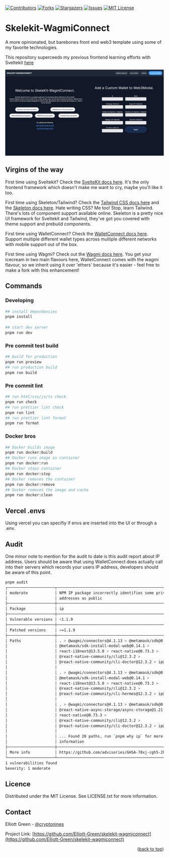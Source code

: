<!-- Improved compatibility of back to top link -->

<a name="readme-top"></a>

[![Contributors][contributors-shield]][contributors-url]
[![Forks][forks-shield]][forks-url]
[![Stargazers][stars-shield]][stars-url]
[![Issues][issues-shield]][issues-url]
[![MIT License][license-shield]][license-url]

# Skelekit-WagmiConnect

A more opinionated, but barebones front end web3 template using some of my favorite technologies.

This repository superceeds my previous frontend learning efforts with Sveltekit [here](https://github.com/Elliott-Green/skelekit-wagmiconnect)

   <img src="./skelekit-wagmiconnect.png" alt="Logo" >

## Virgins of the way

First time using Sveltekit? Check the [SvelteKit docs here](https://kit.svelte.dev/docs/). It's the only frontend framework which doesn't make me want to cry, maybe you'll like it too.

First time using Skeleton/Tailwind? Check the [Tailwind CSS docs here](https://tailwindcss.com/) and the [Skeleton docs here](https://www.skeleton.dev/). Hate writing CSS? Me too! Stop, learn Tailwind. There's lots of component support available online. Skeleton is a pretty nice UI framework for Sveltekit and Tailwind, they've got you covered with theme support and prebuild components.

First time using WalletConnect? Check the [WalletConnect docs here](https://docs.walletconnect.com/web3modal/javascript/actions). Support multiple different wallet types across multiple different networks with mobile support out of the box.

First time using Wagmi? Check out the [Wagmi docs here](https://wagmi.sh/core/api/actions). You get your icecream in two main flavours here, WalletConnect comes with the wagmi flavour, so we inherit using it over 'ethers' because it's easier - feel free to make a fork with this enhancement!

## Commands

### Developing

```bash
## install dependancies
pnpm install

## start dev server
pnpm run dev
```

### Pre commit test build

```bash
## build for production
pnpm run preview
## run production build
pnpm run build
```

### Pre commit lint

```bash
## run html/css/js/ts check
pnpm run check
## run prettier lint check
pnpm run lint
## run prettier lint format
pnpm run format
```

### Docker bros

```bash
## Docker builds image
pnpm run docker:build
## Docker runs image as container
pnpm run docker:run
## Docker stops container
pnpm run docker:stop
## Docker removes the container
pnpm run docker:remove
## Docker removes the image and cache
pnpm run docker:clean
```

## Vercel .envs

Using vercel you can specifiy if envs are inserted into the UI or through a .env.

## Audit

One minor note to mention for the audit to date is this audit report about IP address. Users should be aware that using WalletConnect does actually call into their servers which records your users IP address, developers should be aware of this point.

```bash
pnpm audit
┌─────────────────────┬────────────────────────────────────────────────────────┐
│ moderate            │ NPM IP package incorrectly identifies some private IP  │
│                     │ addresses as public                                    │
├─────────────────────┼────────────────────────────────────────────────────────┤
│ Package             │ ip                                                     │
├─────────────────────┼────────────────────────────────────────────────────────┤
│ Vulnerable versions │ <1.1.9                                                 │
├─────────────────────┼────────────────────────────────────────────────────────┤
│ Patched versions    │ >=1.1.9                                                │
├─────────────────────┼────────────────────────────────────────────────────────┤
│ Paths               │ . > @wagmi/connectors@4.1.13 > @metamask/sdk@0.14.3 >  │
│                     │ @metamask/sdk-install-modal-web@0.14.1 >               │
│                     │ react-i18next@13.5.0 > react-native@0.73.3 >           │
│                     │ @react-native-community/cli@12.3.2 >                   │
│                     │ @react-native-community/cli-doctor@12.3.2 > ip@1.1.8   │
│                     │                                                        │
│                     │ . > @wagmi/connectors@4.1.13 > @metamask/sdk@0.14.3 >  │
│                     │ @metamask/sdk-install-modal-web@0.14.1 >               │
│                     │ react-i18next@13.5.0 > react-native@0.73.3 >           │
│                     │ @react-native-community/cli@12.3.2 >                   │
│                     │ @react-native-community/cli-hermes@12.3.2 > ip@1.1.8   │
│                     │                                                        │
│                     │ . > @wagmi/connectors@4.1.13 > @metamask/sdk@0.14.3 >  │
│                     │ @react-native-async-storage/async-storage@1.21.0 >     │
│                     │ react-native@0.73.3 >                                  │
│                     │ @react-native-community/cli@12.3.2 >                   │
│                     │ @react-native-community/cli-doctor@12.3.2 > ip@1.1.8   │
│                     │                                                        │
│                     │ ... Found 20 paths, run `pnpm why ip` for more         │
│                     │ information                                            │
├─────────────────────┼────────────────────────────────────────────────────────┤
│ More info           │ https://github.com/advisories/GHSA-78xj-cgh5-2h22      │
└─────────────────────┴────────────────────────────────────────────────────────┘
1 vulnerabilities found
Severity: 1 moderate
```

## Licence

Distributed under the MIT License. See LICENSE.txt for more information.

## Contact

Elliott Green - [@cryptonines](https://twitter.com/cryptonines)

Project Link: [https://github.com/Elliott-Green/skelekit-wagmiconnect](https://github.com/Elliott-Green/skelekit-wagmiconnect)

<p align="right">(<a href="#readme-top">back to top</a>)</p>

[contributors-shield]: https://img.shields.io/github/contributors/Elliott-Green/skelekit-wagmiconnect.svg?style=for-the-badge
[contributors-url]: https://github.com/Elliott-Green/skelekit-wagmiconnect/graphs/contributors
[forks-shield]: https://img.shields.io/github/forks/Elliott-Green/skelekit-wagmiconnect.svg?style=for-the-badge
[forks-url]: https://github.com/Elliott-Green/skelekit-wagmiconnect/network/members
[stars-shield]: https://img.shields.io/github/stars/Elliott-Green/skelekit-wagmiconnect.svg?style=for-the-badge
[stars-url]: https://github.com/Elliott-Green/skelekit-wagmiconnect/stargazers
[issues-shield]: https://img.shields.io/github/issues/Elliott-Green/skelekit-wagmiconnect.svg?style=for-the-badge
[issues-url]: https://github.com/Elliott-Green/skelekit-wagmiconnect/issues
[license-shield]: https://img.shields.io/github/license/Elliott-Green/skelekit-wagmiconnect.svg?style=for-the-badge
[license-url]: https://github.com/Elliott-Green/skelekit-wagmiconnect/blob/main/LICENCE
[product-screenshot]: ./skelekit-wagmiconnect.png

